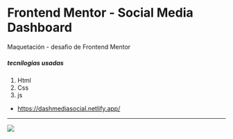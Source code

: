 # Frontend Mentor - Social Media Dashboard

Maquetación - desafio de Frontend Mentor

##### tecnilogias usadas
1. Html
2. Css
3. js

- https://dashmediasocial.netlify.app/

------------


[![](https://i.postimg.cc/FFCdcmGS/Socialmedia.png)](https://dashmediasocial.netlify.app/)
